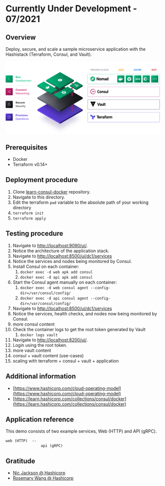 # Currently Under Development - 07/2021

## Overview

Deploy, secure, and scale a sample microservice application with the Hashistack (Terraform, Consul, and Vault).

![](images/hashistack-cloud-operating-model.png)

## Prerequisites

- Docker
- Terraform v0.14+

## Deployment procedure

1. Clone [learn-consul-docker](https://github.com/hashicorp/learn-consul-docker) repository.
2. Navigate to this directory.
3. Edit the terraform `pwd` variable to the absolute path of your working directory
4. `terraform init`
5. `terraform apply`

## Testing procedure

1. Navigate to [http://localhost:9090/ui/](http://localhost:9090/ui/).
2. Notice the architecture of the application stack. 
3. Navigate to [http://localhost:8500/ui/dc1/services](http://localhost:8500/ui/dc1/services)
4. Notice the services and nodes being monitored by Consul.
5. Install Consul on each container:
   1. `docker exec -d web apk add consul`
   2. `docker exec -d api apk add consul`
6.  Start the Consul agent manually on each container:
    1.  `docker exec -d web consul agent --config-dir=/var/consul/config/`
    2.  `docker exec -d api consul agent --config-dir=/var/consul/config/`
7.  Navigate to [http://localhost:8500/ui/dc1/services](http://localhost:8500/ui/dc1/services)
8.  Notice the services, health checks, and nodes now being monitored by Consul.
9.  more consul content
10. Check the container logs to get the root token generated by Vault
    1.  `docker logs vault`
11. Navigate to [http://localhost:8200/ui/](http://localhost:8200/ui/).
12. Login using the root token.
13. more vault content
14. consul + vault content (use-cases)
15. scaling with terraform + consul + vault + application


## Additional information

- [https://www.hashicorp.com/cloud-operating-model](https://www.hashicorp.com/cloud-operating-model)
- [https://learn.hashicorp.com/collections/consul/docker](https://learn.hashicorp.com/collections/consul/docker)

## Application reference

This demo consists of two example services, Web (HTTP) and API (gRPC).

```
web (HTTP)  --
                api (gRPC)
```

## Gratitude

- [Nic Jackson @ Hashicorp](https://github.com/nicholasjackson)
- [Rosemary Wang @ Hashicorp](https://github.com/joatmon08)